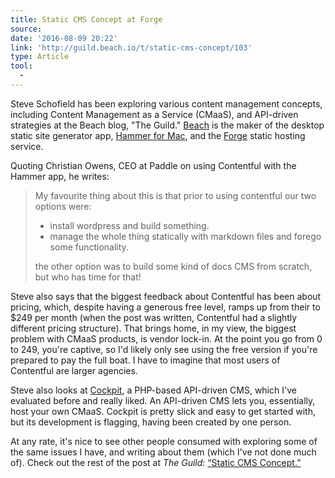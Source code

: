 ```yaml
---
title: Static CMS Concept at Forge
source:
date: '2016-08-09 20:22'
link: 'http://guild.beach.io/t/static-cms-concept/103'
type: Article
tool:
  -
---
```



Steve Schofield has been exploring various content management concepts, including Content Management as a Service (CMaaS), and API-driven strategies at the Beach blog, "The Guild." [Beach](http://beach.io/) is the maker of the desktop static site generator app, [Hammer for Mac](http://hammerformac.com/), and the [Forge](https://getforge.com/) static hosting service.

Quoting Christian Owens, CEO at Paddle on using Contentful with the Hammer app, he writes:

> My favourite thing about this is that prior to using contentful our two options were:
>
> * install wordpress and build something.
> * manage the whole thing statically with markdown files and forego some functionality.
>
>
> the other option was to build some kind of docs CMS from scratch, but who has time for that!

Steve also says that the biggest feedback about Contentful has been about pricing, which, despite having a generous free level, ramps up from their to $249 per month (when the post was written, Contentful had a slightly different pricing structure). That brings home, in my view, the biggest problem with CMaaS products, is vendor lock-in. At the point you go from 0 to 249, you're captive, so I'd likely only see using the free version if you're prepared to pay the full boat. I have to imagine that most users of Contentful are larger agencies.&nbsp;

Steve also looks at [Cockpit](http://getcockpit.com/), a PHP-based API-driven CMS, which I've evaluated before and really liked. An API-driven CMS lets you, essentially, host your own CMaaS. Cockpit is pretty slick and easy to get started with, but its development is flagging, having been created by one person.

At any rate, it's nice to see other people consumed with exploring some of the same issues I have, and writing about them (which I've not done much of). Check out the rest of the post at *The Guild*: [“Static CMS Concept.”](http://guild.beach.io/t/static-cms-concept/103)

&nbsp;

&nbsp;

&nbsp;

&nbsp;